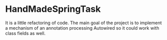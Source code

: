 # HandMadeSpringTask
It is a little refactoring of code. The main goal of the project is
to implement a mechanism of an annotation processing Autowired so it could work with class fields as well.

